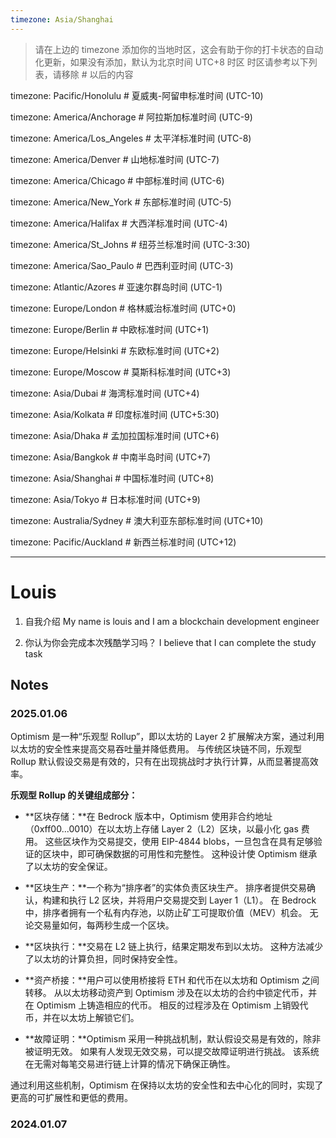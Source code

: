 ```yaml
---
timezone: Asia/Shanghai
---
```


> 请在上边的 timezone 添加你的当地时区，这会有助于你的打卡状态的自动化更新，如果没有添加，默认为北京时间 UTC+8 时区
> 时区请参考以下列表，请移除 # 以后的内容

timezone: Pacific/Honolulu # 夏威夷-阿留申标准时间 (UTC-10)

timezone: America/Anchorage # 阿拉斯加标准时间 (UTC-9)

timezone: America/Los_Angeles # 太平洋标准时间 (UTC-8)

timezone: America/Denver # 山地标准时间 (UTC-7)

timezone: America/Chicago # 中部标准时间 (UTC-6)

timezone: America/New_York # 东部标准时间 (UTC-5)

timezone: America/Halifax # 大西洋标准时间 (UTC-4)

timezone: America/St_Johns # 纽芬兰标准时间 (UTC-3:30)

timezone: America/Sao_Paulo # 巴西利亚时间 (UTC-3)

timezone: Atlantic/Azores # 亚速尔群岛时间 (UTC-1)

timezone: Europe/London # 格林威治标准时间 (UTC+0)

timezone: Europe/Berlin # 中欧标准时间 (UTC+1)

timezone: Europe/Helsinki # 东欧标准时间 (UTC+2)

timezone: Europe/Moscow # 莫斯科标准时间 (UTC+3)

timezone: Asia/Dubai # 海湾标准时间 (UTC+4)

timezone: Asia/Kolkata # 印度标准时间 (UTC+5:30)

timezone: Asia/Dhaka # 孟加拉国标准时间 (UTC+6)

timezone: Asia/Bangkok # 中南半岛时间 (UTC+7)

timezone: Asia/Shanghai # 中国标准时间 (UTC+8)

timezone: Asia/Tokyo # 日本标准时间 (UTC+9)

timezone: Australia/Sydney # 澳大利亚东部标准时间 (UTC+10)

timezone: Pacific/Auckland # 新西兰标准时间 (UTC+12)

---

# Louis

1. 自我介绍
My name is louis and I am a blockchain development engineer

2. 你认为你会完成本次残酷学习吗？
I believe that I can complete the study task

## Notes

<!-- Content_START -->

### 2025.01.06

Optimism 是一种“乐观型 Rollup”，即以太坊的 Layer 2 扩展解决方案，通过利用以太坊的安全性来提高交易吞吐量并降低费用。 与传统区块链不同，乐观型 Rollup 默认假设交易是有效的，只有在出现挑战时才执行计算，从而显著提高效率。

**乐观型 Rollup 的关键组成部分：**

- **区块存储：**在 Bedrock 版本中，Optimism 使用非合约地址（0xff00...0010）在以太坊上存储 Layer 2（L2）区块，以最小化 gas 费用。 这些区块作为交易提交，使用 EIP-4844 blobs，一旦包含在具有足够验证的区块中，即可确保数据的可用性和完整性。 这种设计使 Optimism 继承了以太坊的安全保证。

- **区块生产：**一个称为“排序者”的实体负责区块生产。 排序者提供交易确认，构建和执行 L2 区块，并将用户交易提交到 Layer 1（L1）。 在 Bedrock 中，排序者拥有一个私有内存池，以防止矿工可提取价值（MEV）机会。 无论交易量如何，每两秒生成一个区块。

- **区块执行：**交易在 L2 链上执行，结果定期发布到以太坊。 这种方法减少了以太坊的计算负担，同时保持安全性。

- **资产桥接：**用户可以使用桥接将 ETH 和代币在以太坊和 Optimism 之间转移。 从以太坊移动资产到 Optimism 涉及在以太坊的合约中锁定代币，并在 Optimism 上铸造相应的代币。 相反的过程涉及在 Optimism 上销毁代币，并在以太坊上解锁它们。

- **故障证明：**Optimism 采用一种挑战机制，默认假设交易是有效的，除非被证明无效。 如果有人发现无效交易，可以提交故障证明进行挑战。 该系统在无需对每笔交易进行链上计算的情况下确保正确性。

通过利用这些机制，Optimism 在保持以太坊的安全性和去中心化的同时，实现了更高的可扩展性和更低的费用。 

### 2024.01.07

<!-- Content_END -->

